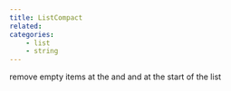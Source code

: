 ```yaml
---
title: ListCompact
related:
categories:
    - list
    - string
---
```


remove empty items at the and and at the start of the list